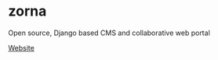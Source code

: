 zorna
=====

Open source, Django based CMS and collaborative web portal

[Website](http://en.zornaproject.com)
